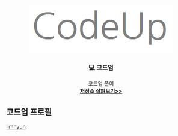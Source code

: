 <div id="top"></div>


<br>
<div align="center">
  <a href="https://codeup.kr/">
    <img src="image/CodeUp.png" alt="Logo">
  </a>
  
  <h3 align="center"> 💻 코드업 </h3>
  
  <p align="center">
    코드업 풀이
    <br>
    <a href="https://github.com/HyunIm/CodeUp"><strong>저장소 살펴보기>></strong></a>
    <br>
  </p>
</div>


## 코드업 프로필
[limhyun](https://codeup.kr/userinfo.php?user=limhyun)

